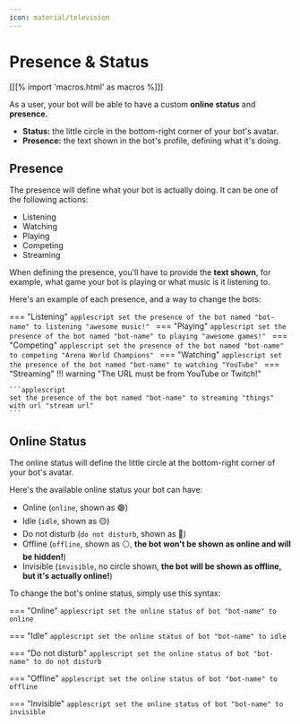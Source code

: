 ```yaml
---
icon: material/television
---
```


# Presence & Status

[[[% import 'macros.html' as macros %]]]

As a user, your bot will be able to have a custom **online status** and **presence.**

* **Status:** the little circle in the bottom-right corner of your bot's avatar.
* **Presence:** the text shown in the bot's profile, defining what it's doing.

## Presence

The presence will define what your bot is actually doing. It can be one of the following actions:

* Listening
* Watching
* Playing
* Competing
* Streaming

When defining the presence, you'll have to provide the **text shown**, for example, what game your bot is playing or what music is it listening to.

Here's an example of each presence, and a way to change the bots:

=== "Listening"
    ```applescript
    set the presence of the bot named "bot-name" to listening "awesome music!"
    ```
=== "Playing"
    ```applescript
    set the presence of the bot named "bot-name" to playing "awesome games!"
    ```
=== "Competing"
    ```applescript
    set the presence of the bot named "bot-name" to competing "Arena World Champions"
    ```
=== "Watching"
    ```applescript
    set the presence of the bot named "bot-name" to watching "YouTube"
    ```
=== "Streaming"
    !!! warning "The URL must be from YouTube or Twitch!"

    ```applescript
    set the presence of the bot named "bot-name" to streaming "things" with url "stream url"
    ```

## Online Status

The online status will define the little circle at the bottom-right corner of your bot's avatar.

Here's the available online status your bot can have:

* Online (`online`, shown as :green_circle:)
* Idle (`idle`, shown as :yellow_circle:)
* Do not disturb (`do not disturb`, shown as :red_circle:)
* Offline (`offline`, shown as :white_circle:, **the bot won't be shown as online and will be hidden!**)
* Invisible (`invisible`, no circle shown, **the bot will be shown as offline, but it's actually online!**)

To change the bot's online status, simply use this syntax:

=== "Online"
    ```applescript
    set the online status of bot "bot-name" to online
    ```

=== "Idle"
    ```applescript
    set the online status of bot "bot-name" to idle
    ```

=== "Do not disturb"
    ```applescript
    set the online status of bot "bot-name" to do not disturb
    ```

=== "Offline"
    ```applescript
    set the online status of bot "bot-name" to offline
    ```

=== "Invisible"
    ```applescript
    set the online status of bot "bot-name" to invisible
    ```